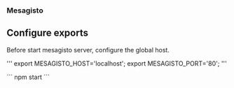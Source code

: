 ### Mesagisto


## Configure exports
Before start mesagisto server, configure the global host.

'''
export MESAGISTO_HOST='localhost';
export MESAGISTO_PORT='80';
'''


´´´
npm start
´´´
